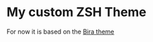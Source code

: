 # My custom ZSH Theme

For now it is based on the [Bira theme](https://github.com/robbyrussell/oh-my-zsh/blob/master/themes/bira.zsh-theme)
